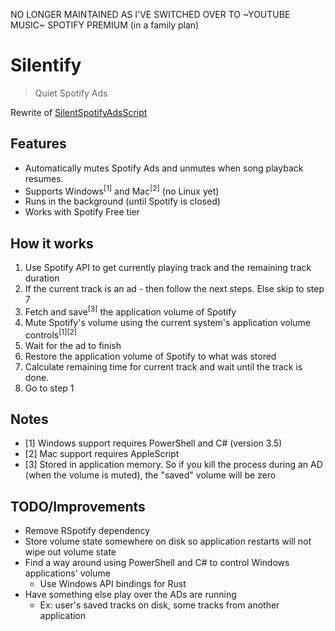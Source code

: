 NO LONGER MAINTAINED AS I'VE SWITCHED OVER TO ~YOUTUBE MUSIC~ SPOTIFY PREMIUM (in a family plan)
# Silentify

> Quiet Spotify Ads

Rewrite of [SilentSpotifyAdsScript](https://github.com/saiarvindg/SilentSpotifyAdsScript)

## Features

- Automatically mutes Spotify Ads and unmutes when song playback resumes.
- Supports Windows<sup>[1]</sup> and Mac<sup>[2]</sup> (no Linux yet)
- Runs in the background (until Spotify is closed)
- Works with Spotify Free tier

## How it works

1. Use Spotify API to get currently playing track and the remaining track duration
2. If the current track is an ad - then follow the next steps. Else skip to step 7
3. Fetch and save<sup>[3]</sup> the application volume of Spotify
4. Mute Spotify's volume using the current system's application volume controls<sup>[1][2]</sup>
5. Wait for the ad to finish
6. Restore the application volume of Spotify to what was stored
7. Calculate remaining time for current track and wait until the track is done.
8. Go to step 1

## Notes

- [1] Windows support requires PowerShell and C# (version 3.5)
- [2] Mac support requires AppleScript
- [3] Stored in application memory. So if you kill the process during an AD (when the volume is muted), the "saved" volume will be zero

## TODO/Improvements

- Remove RSpotify dependency
- Store volume state somewhere on disk so application restarts will not wipe out volume state
- Find a way around using PowerShell and C# to control Windows applications' volume
    - Use Windows API bindings for Rust
- Have something else play over the ADs are running
    - Ex: user's saved tracks on disk, some tracks from another application
